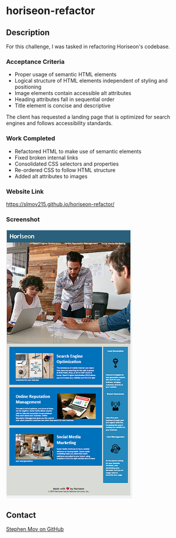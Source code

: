 # horiseon-refactor

## Description

For this challenge, I was tasked in refactoring Horiseon's codebase.

### Acceptance Criteria

* Proper usage of semantic HTML elements
* Logical structure of HTML elements independent of styling and positioning
* Image elements contain accessible alt attributes
* Heading attributes fall in sequential order
* Title element is concise and descriptive

The client has requested a landing page that is optimized for search engines and follows accessibility standards.

### Work Completed

* Refactored HTML to make use of semantic elements
* Fixed broken internal links
* Consolidated CSS selectors and properties
* Re-ordered CSS to follow HTML structure
* Added alt attributes to images

### Website Link
https://slmov215.github.io/horiseon-refactor/

### Screenshot

![screenshot](./assests/image/horiseon-refactor-screenshot.png)

## Contact
[Stephen Mov on GitHub](https://github.com/slmov215)